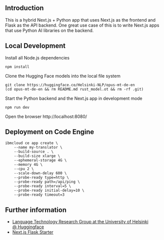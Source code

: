 ## Introduction

This is a hybrid Next.js + Python app that uses Next.js as the frontend and Flask as the API backend. One great use case of this is to write Next.js apps that use Python AI libraries on the backend.

## Local Development

Install all Node.js dependencies
```
npm install
```

Clone the Hugging Face models into the local file system
```
git clone https://huggingface.co/Helsinki-NLP/opus-mt-de-en
(cd opus-mt-de-en && rm README.md rust_model.ot && rm -rf .git)
```

Start the Python backend and the Next.js app in development mode
```
npm run dev
```

Open the browser http://localhost:8080/


## Deployment on Code Engine

```
ibmcloud ce app create \
    --name my-translator \
    --build-source . \
    --build-size xlarge \
    --ephemeral-storage 4G \
    --memory 4G \
    --cpu 2 \
    --scale-down-delay 600 \
    --probe-ready type=http \
    --probe-ready path=/api/ping \
    --probe-ready interval=5 \
    --probe-ready initial-delay=10 \
    --probe-ready timeout=3
```

## Further information

- [Language Technology Research Group at the University of Helsinki @ Huggingface](https://github.com/vercel/next.js/blob/canary/examples/with-docker/Dockerfile)
- [Next.js Flask Starter](https://vercel.com/templates/next.js/nextjs-flask-starter)
